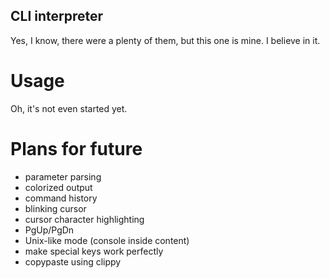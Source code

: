 CLI interpreter
---
Yes, I know, there were a plenty of them, but this one is mine. I believe in it.

Usage
===
Oh, it's not even started yet.

Plans for future
===

 - parameter parsing
 - colorized output
 - command history
 - blinking cursor
 - cursor character highlighting
 - PgUp/PgDn
 - Unix-like mode (console inside content)
 - make special keys work perfectly
 - copypaste using clippy